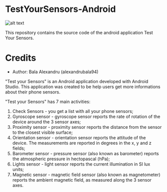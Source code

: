 # TestYourSensors-Android

![alt text](https://github.com/alexandrubala94/mobile-programming/TestYourSensors-Android/Screenshot.png "Main page")

This repository contains the source code of the android application Test Your Sensors.

# Credits
* Author: Bala Alexandru (alexandrubala94)

"Test your Sensors" is an Android application developed with Android Studio.
This application was created to be help users get more informations about their phone sensors.

"Test your Sensors" has 7 main activities:
1. Check Sensors - you get a list with all your phone sensors;
2. Gyroscope sensor - gyroscope sensor reports the rate of rotation of the device around the 3 sensor axes;
3. Proximity sensor - proximity sensor reports the distance from the sensor to the closest visible surface;
4. Orientation sensor - orientation sensor reports the attitude of the device. The measurements are reported in degrees in the x, y and z fields;
5. Barometer sensor - pressure sensor (also known as barometer) reports the atmospheric pressure in hectopascal (hPa);
6. Lights sensor - light sensor reports the current illumination in SI lux units;
7. Magnetic sensor - magnetic field sensor (also known as magnetometer) reports the ambient magnetic field, as measured along the 3 sensor axes.
